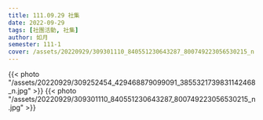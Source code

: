 ```yaml
---
title: 111.09.29 社集
date: 2022-09-29
tags: [社團活動, 社集]
author: 如月
semester: 111-1
cover: /assets/20220929/309301110_840551230643287_800749223056530215_n.jpg
---
```


{{< photo "/assets/20220929/309252454_429468879099091_3855321739831142468_n.jpg" >}}
{{< photo "/assets/20220929/309301110_840551230643287_800749223056530215_n.jpg" >}}
